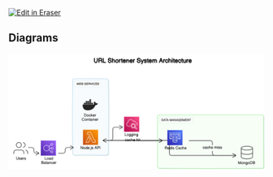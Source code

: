 <p><a target="_blank" href="https://app.eraser.io/workspace/tRfGAEosZ0XCJJ09UgqU" id="edit-in-eraser-github-link"><img alt="Edit in Eraser" src="https://firebasestorage.googleapis.com/v0/b/second-petal-295822.appspot.com/o/images%2Fgithub%2FOpen%20in%20Eraser.svg?alt=media&amp;token=968381c8-a7e7-472a-8ed6-4a6626da5501"></a></p>




<!-- eraser-additional-content -->
## Diagrams
<!-- eraser-additional-files -->
<a href="/URL Shortner-URL Shortener System Architecture-1.eraserdiagram" data-element-id="lzKJacJdNx1KUazJxgA9h"><img src="/.eraser/tRfGAEosZ0XCJJ09UgqU___dDI8oCasbVZIlgZvK0BLjUD0MXt1___---diagram----0be5caf2abda5128b940a34626544f14-URL-Shortener-System-Architecture.png" alt="" data-element-id="lzKJacJdNx1KUazJxgA9h" /></a>
<!-- end-eraser-additional-files -->
<!-- end-eraser-additional-content -->
<!--- Eraser file: https://app.eraser.io/workspace/tRfGAEosZ0XCJJ09UgqU --->